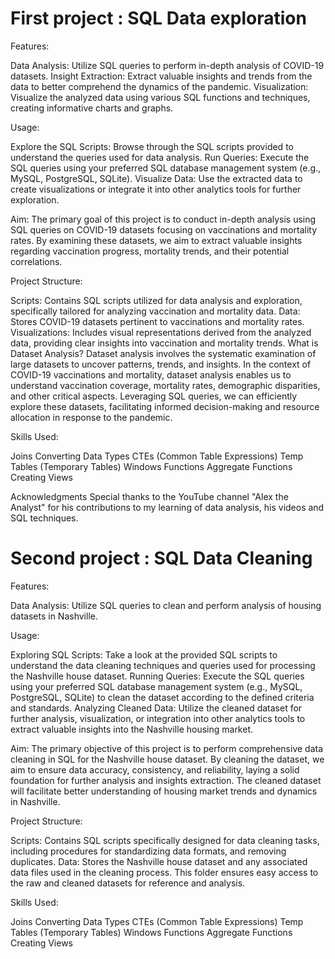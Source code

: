 # First project : SQL Data exploration 

Features:

Data Analysis: Utilize SQL queries to perform in-depth analysis of COVID-19 datasets.
Insight Extraction: Extract valuable insights and trends from the data to better comprehend the dynamics of the pandemic.
Visualization: Visualize the analyzed data using various SQL functions and techniques, creating informative charts and graphs.

Usage:

Explore the SQL Scripts:
Browse through the SQL scripts provided to understand the queries used for data analysis.
Run Queries:
Execute the SQL queries using your preferred SQL database management system (e.g., MySQL, PostgreSQL, SQLite).
Visualize Data:
Use the extracted data to create visualizations or integrate it into other analytics tools for further exploration.


Aim:
The primary goal of this project is to conduct in-depth analysis using SQL queries on COVID-19 datasets focusing on vaccinations and mortality rates. By examining these datasets, we aim to extract valuable insights regarding vaccination progress, mortality trends, and their potential correlations.

Project Structure:

Scripts: Contains SQL scripts utilized for data analysis and exploration, specifically tailored for analyzing vaccination and mortality data.
Data: Stores COVID-19 datasets pertinent to vaccinations and mortality rates.
Visualizations: Includes visual representations derived from the analyzed data, providing clear insights into vaccination and mortality trends.
What is Dataset Analysis?
Dataset analysis involves the systematic examination of large datasets to uncover patterns, trends, and insights. In the context of COVID-19 vaccinations and mortality, dataset analysis enables us to understand vaccination coverage, mortality rates, demographic disparities, and other critical aspects. Leveraging SQL queries, we can efficiently explore these datasets, facilitating informed decision-making and resource allocation in response to the pandemic.

Skills Used:

Joins
Converting Data Types
CTEs (Common Table Expressions)
Temp Tables (Temporary Tables)
Windows Functions
Aggregate Functions
Creating Views

Acknowledgments
Special thanks to the YouTube channel "Alex the Analyst" for his contributions to my learning of data analysis, his videos and SQL techniques.

# Second project : SQL Data Cleaning 

Features:

Data Analysis: Utilize SQL queries to clean and perform analysis of housing datasets in Nashville.

Usage:

Exploring SQL Scripts:
Take a look at the provided SQL scripts to understand the data cleaning techniques and queries used for processing the Nashville house dataset.
Running Queries:
Execute the SQL queries using your preferred SQL database management system (e.g., MySQL, PostgreSQL, SQLite) to clean the dataset according to the defined criteria and standards.
Analyzing Cleaned Data:
Utilize the cleaned dataset for further analysis, visualization, or integration into other analytics tools to extract valuable insights into the Nashville housing market.

Aim:
The primary objective of this project is to perform comprehensive data cleaning in SQL for the Nashville house dataset. By cleaning the dataset, we aim to ensure data accuracy, consistency, and reliability, laying a solid foundation for further analysis and insights extraction. The cleaned dataset will facilitate better understanding of housing market trends and dynamics in Nashville.

Project Structure:

Scripts:
Contains SQL scripts specifically designed for data cleaning tasks, including procedures for standardizing data formats, and removing duplicates.
Data:
Stores the Nashville house dataset and any associated data files used in the cleaning process. This folder ensures easy access to the raw and cleaned datasets for reference and analysis.

Skills Used:

Joins
Converting Data Types
CTEs (Common Table Expressions)
Temp Tables (Temporary Tables)
Windows Functions
Aggregate Functions
Creating Views
